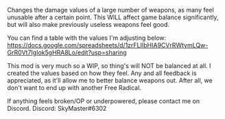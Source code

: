 
Changes the damage values of a large number of weapons, as many feel unusable after a certain point.
This WILL affect game balance significantly, but will also make previously useless weapons feel good.

You can find a table with the values I'm adjusting below:
https://docs.google.com/spreadsheets/d/1zrFLIIbHIA9CVrRWtymLQw-GrR0Vt7IgIok5gHRA8Lo/edit?usp=sharing


This mod is very much so a WIP, so thing's will NOT be balanced at all. I created the values based on how they feel.
Any and all feedback is appreciated, as it'll allow me to better balance weapons out. After all, we don't want to end up with another Free Radical.

If anything feels broken/OP or underpowered, please contact me on Discord.
Discord: SkyMaster#6302
